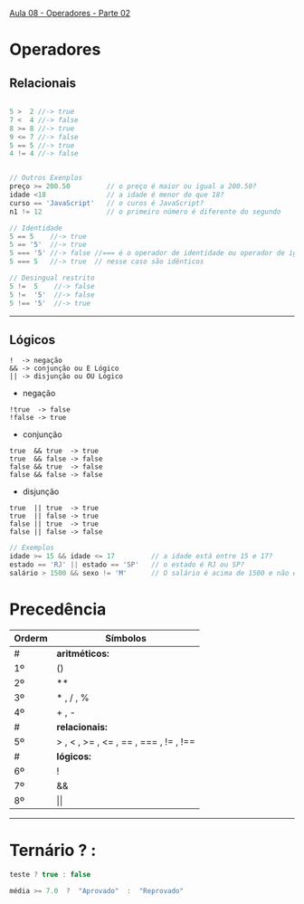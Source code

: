 [Aula 08 - Operadores - Parte 02](https://www.cursoemvideo.com/curso/javascript/aulas/comandos-basicos-do-javascript/modulos/operadores-parte-2/)
# Operadores
## Relacionais
~~~javascript

5 >  2 //-> true
7 <  4 //-> false
8 >= 8 //-> true
9 <= 7 //-> false
5 == 5 //-> true
4 != 4 //-> false


// Outros Exenplos
preço >= 200.50         // o preço é maior ou igual a 200.50?
idade <18               // a idade é menor do que 18?
curso == 'JavaScript'   // o curos é JavaScript?
n1 != 12                // o primeiro número é diferente do segundo

// Identidade
5 == 5    //-> true
5 == '5'  //-> true
5 === '5' //-> false //=== é o operador de identidade ou operador de igualdade restrita
5 === 5   //-> true  // nesse caso são idênticos

// Desingual restrito
5 !=  5    //-> false
5 !=  '5'  //-> false
5 !== '5'  //-> true
~~~

---
## Lógicos
```
!  -> negação
&& -> conjunção ou E Lógico
|| -> disjunção ou OU Lógico
````

* negação
```
!true  -> false
!false -> true
```

* conjunção
```
true  && true  -> true
true  && false -> false
false && true  -> false
false && false -> false
```

* disjunção
```
true  || true  -> true
true  || false -> true
false || true  -> true
false || false -> false
```
~~~javascript
// Exemplos
idade >= 15 && idade <= 17         // a idade está entre 15 e 17?
estado == 'RJ' || estado == 'SP'   // o estado é RJ ou SP?
salário > 1500 && sexo != 'M'      // O salário é acima de 1500 e não é homem?
~~~

# Precedência
Orderm|Símbolos
--|--
 #|**aritméticos:**
 1º|   ()
 2º|   **
 3º|   * ,  / ,  %
 4º|   + ,  -
 #|**relacionais:**
 5º|   >  ,  <  ,  >=  ,  <=  ,   ==  ,  ===  ,  !=  ,   !==
 #|**lógicos:**
 6º|   !
 7º|   &&
 8º| &#124;&#124;
 

 ---
 # Ternário ? :
~~~javascript
teste ? true : false

média >= 7.0  ?  "Aprovado"  :  "Reprovado"
 ~~~
